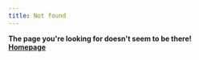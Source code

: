 ```yaml
--- 
title: Not found 
--- 
```

<p class="text-center alt-lead"><b>
  The page you're looking for doesn't seem to be there! 
<br>
<a href="https://cendawann.github.io/">Homepage<a/>
